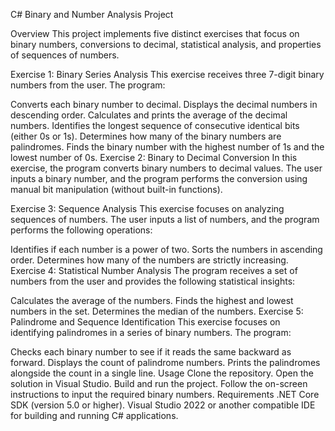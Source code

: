 C# Binary and Number Analysis Project

Overview
This project implements five distinct exercises that focus on binary numbers, conversions to decimal, statistical analysis, and properties of sequences of numbers.

Exercise 1: Binary Series Analysis
This exercise receives three 7-digit binary numbers from the user. The program:

Converts each binary number to decimal.
Displays the decimal numbers in descending order.
Calculates and prints the average of the decimal numbers.
Identifies the longest sequence of consecutive identical bits (either 0s or 1s).
Determines how many of the binary numbers are palindromes.
Finds the binary number with the highest number of 1s and the lowest number of 0s.
Exercise 2: Binary to Decimal Conversion
In this exercise, the program converts binary numbers to decimal values. The user inputs a binary number, and the program performs the conversion using manual bit manipulation (without built-in functions).

Exercise 3: Sequence Analysis
This exercise focuses on analyzing sequences of numbers. The user inputs a list of numbers, and the program performs the following operations:

Identifies if each number is a power of two.
Sorts the numbers in ascending order.
Determines how many of the numbers are strictly increasing.
Exercise 4: Statistical Number Analysis
The program receives a set of numbers from the user and provides the following statistical insights:

Calculates the average of the numbers.
Finds the highest and lowest numbers in the set.
Determines the median of the numbers.
Exercise 5: Palindrome and Sequence Identification
This exercise focuses on identifying palindromes in a series of binary numbers. The program:

Checks each binary number to see if it reads the same backward as forward.
Displays the count of palindrome numbers.
Prints the palindromes alongside the count in a single line.
Usage
Clone the repository.
Open the solution in Visual Studio.
Build and run the project.
Follow the on-screen instructions to input the required binary numbers.
Requirements
.NET Core SDK (version 5.0 or higher).
Visual Studio 2022 or another compatible IDE for building and running C# applications.
